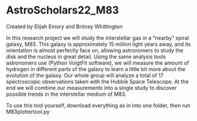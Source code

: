 # AstroScholars22_M83

Created by Elijah Emory and Britney Whittington

In this research project we will study the interstellar gas in a “nearby” spiral galaxy, M83. This galaxy is approximately 15 million light years away, and its orientation is almost perfectly face on, allowing astronomers to study the disk and the nucleus in great detail. Using the same analysis tools astronomers use (Python VoigtFit software), we will measure the amount of hydrogen in different parts of the galaxy to learn a little bit more about the evolution of the galaxy. Our whole group will analyze a total of 17 spectroscopic observations taken with the Hubble Space Telescope. At the end we will combine our measurements into a single study to discover possible trends in the interstellar medium of M83.

To use this tool yourself, download everything as in into one folder, then run M83plottertool.py

